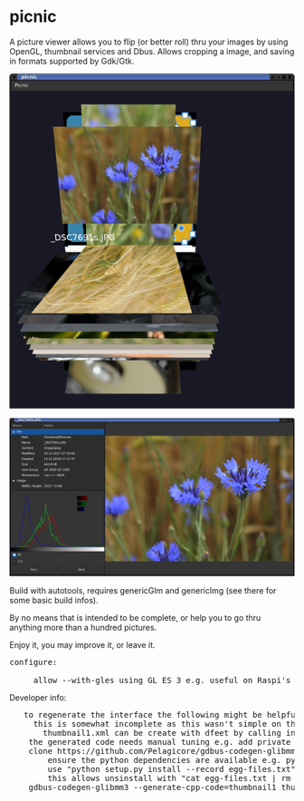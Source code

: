 # picnic

A picture viewer allows you to flip (or better roll) thru your images by using OpenGL, thumbnail services and Dbus.
Allows cropping a image, and saving in formats supported by Gdk/Gtk.

![Picnic](picnic.png "picnic")

![PicnicWin](picview.png "picnic view window")

Build with autotools, requires genericGlm and genericImg (see there for some basic build infos).

By no means that is intended to be complete, or help you to go thru anything more than a hundred pictures.

Enjoy it, you may improve it, or leave it.

<pre>
configure:<br>
     allow --with-gles using GL ES 3 e.g. useful on Raspi's
</pre>

Developer info:
<pre>
   to regenerate the interface the following might be helpful:
     this is somewhat incomplete as this wasn't simple on the first try, and i still have some difficulties to reproduce this
       thumbnail1.xml can be create with dfeet by calling introspection.
	the generated code needs manual tuning e.g. add private message member and closing brace, remove path for imports
	clone https://github.com/Pelagicore/gdbus-codegen-glibmm
        ensure the python dependencies are available e.g. python-setuptools, python-j2cli
        use "python setup.py install --record egg-files.txt"
        this allows unsinstall with "cat egg-files.txt | rm -rf"
	gdbus-codegen-glibmm3 --generate-cpp-code=thumbnail1 thumbnail1.xml
</pre>